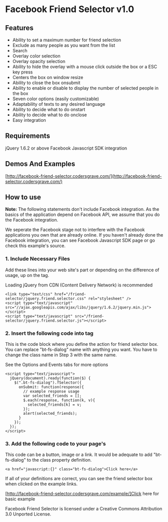 Facebook Friend Selector v1.0
=====

Features
---

* Ability to set a maximum number for friend selection
* Exclude as many people as you want from the list
* Search
* Overlay color selection
* Overlay opacity selection
* Ability to hide the overlay with a mouse click outside the box or a ESC key press
* Centers the box on window resize
* Ability to close the box onsubmit
* Ability to enable or disable to display the number of selected people in the box
* Seven color options (easily customizable)
* Adaptability of texts to any desired language
* Ability to decide what to do onstart
* Ability to decide what to do onclose
* Easy integration


Requirements
---

jQuery 1.6.2 or above
Facebook Javascript SDK integration

Demos And Examples
---
[http://facebook-friend-selector.codersgrave.com/](http://facebook-friend-selector.codersgrave.com/)

How to use
---

**Note:** The following statements don't include Facebook integration. As the basics of the application depend on Facebook API, we assume that you do the Facebook integration.

We seperate the Facebook stage not to interfere with the Facebook applications you own that are already online. If you haven't already done the Facebook integration, you can see Facebook Javascript SDK page or go check this example's source.


### 1. Include Necessary Files

Add these lines into your web site's <head> part or depending on the difference of usage, up on the </body> tag.

Loading jQuery from CDN (Content Delivery Network) is recommended

    <link type="text/css" href="/friend-selector/jquery.friend.selector.css" rel="stylesheet" />
    <script type="text/javascript" src="//ajax.googleapis.com/ajax/libs/jquery/1.6.2/jquery.min.js"></script>
    <script type="text/javascript" src="/friend-selector/jquery.friend.selector.js"></script>


### 2. Insert the following code into <body> tag

This is the code block where you define the action for friend selector box. You can replace "bt-fs-dialog" name with anything you want. You have to change the class name in Step 3 with the same name.

See the Options and Events tabs for more options

    <script type="text/javascript">
      jQuery(document).ready(function($) {
        $(".bt-fs-dialog").fSelector({
          onSubmit: function(response){
            // example response usage
            var selected_friends = [];
            $.each(response, function(k, v){
              selected_friends[k] = v;
            });
            alert(selected_friends);
          }
        });
      });
    </script>


### 3. Add the following code to your page's <body>

This code can be a button, image or a link. It would be adequate to add "bt-fs-dialog" to the class property definition.

    <a href="javascript:{}" class="bt-fs-dialog">Click here</a>
If all of your definitions are correct, you can see the friend selector box when clicked on the example links.

[http://facebook-friend-selector.codersgrave.com/example/]Click here for basic example

Facebook Friend Selector is licensed under a Creative Commons Attribution 3.0 Unported License.
